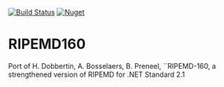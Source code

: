 
[![Build Status](https://devhawk.visualstudio.com/Public/_apis/build/status/devhawk.RIPEMD160?branchName=master)](https://devhawk.visualstudio.com/Public/_build/latest?definitionId=19&branchName=master) [![Nuget](https://img.shields.io/nuget/v/DevHawk.RIPEMD160)](https://www.nuget.org/packages/DevHawk.RIPEMD160/)

# RIPEMD160
Port of H. Dobbertin, A. Bosselaers, B. Preneel, ``RIPEMD-160, a strengthened version of RIPEMD for .NET Standard 2.1

